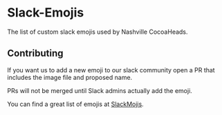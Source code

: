 # Slack-Emojis

The list of custom slack emojis used by Nashville CocoaHeads.

## Contributing

If you want us to add a new emoji to our slack community open a PR that includes the image file and proposed name.

PRs will not be merged until Slack admins actually add the emoji.

You can find a great list of emojis at [SlackMojis](https://slackmojis.com).
